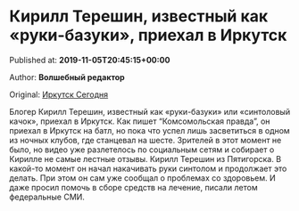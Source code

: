 
# Кирилл Терешин, известный как «руки-базуки», приехал в Иркутск

Published at: **2019-11-05T20:45:15+00:00**

Author: **Волшебный редактор**

Original: [Иркутск Сегодня](https://irk.today/2019/11/06/kirill-tereshin-izvestnyj-kak-ruki-bazuki-priehal-v-irkutsk/)

Блогер Кирилл Терешин, известный как «руки-базуки» или «синтоловый качок», приехал в Иркутск.
Как пишет “Комсомольская правда”, он приехал в Иркутск на батл, но пока что успел лишь засветиться в одном из ночных клубов, где станцевал на шесте. Зрителей в этот момент не было, но видео уже разлетелось по социальным сетям и собирает о Кирилле не самые лестные отзывы.
Кирилл Терешин из Пятигорска. В какой-то момент он начал накачивать руки синтолом и продолжает это делать. При этом он сам уже сообщал о проблемах со здоровьем. И даже просил помочь в сборе средств на лечение, писали летом федеральные СМИ.
